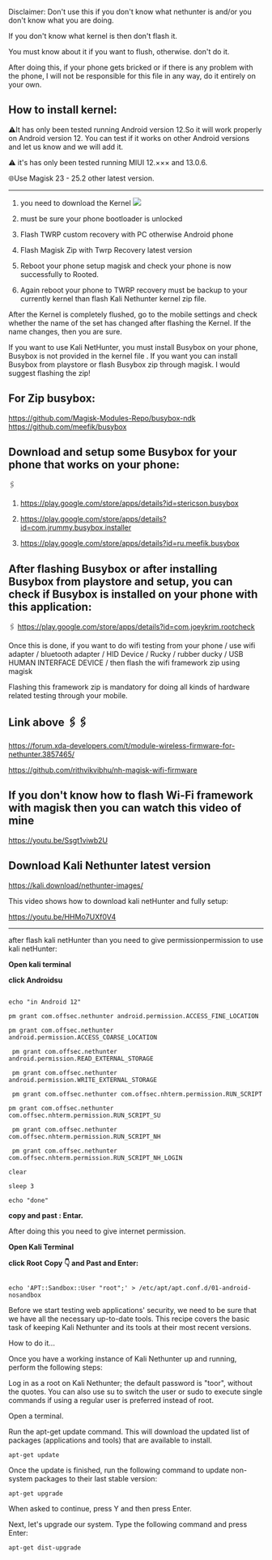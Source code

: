 Disclaimer: Don't use this if you don't know what nethunter is and/or you don't know what you are doing. 

If you don't know what kernel is then don't flash it. 

You must know about it if you want to flush, otherwise. don't do it.

After doing this, if your phone gets bricked or if there is any problem with the phone, I will not be responsible for this file in any way, do it entirely on your own.


How to install kernel: 
---------------------------------------------------------------

⚠️It has only been tested running Android version 12.So 
it will work properly on Android version 12.
You can test if it works on other Android versions and let us know and we will add it.

⚠️ it's has only been tested running MIUI 12.××× and 13.0.6. 

🌐Use Magisk 23 - 25.2 other latest version.

------------------------------------------------------------------------------------------
1) you need to download the Kernel
[![](https://img.shields.io/badge/kernel-blue)](https://github.com/masshuvo/Nethunter_kernel_Gauguinpro/releases/download/4.19/Nexus_NetHunter-2.zip)

2) must be sure your phone bootloader is unlocked 

3) Flash TWRP custom recovery with PC otherwise Android phone

4) Flash Magisk Zip with Twrp Recovery latest version

5) Reboot your phone setup magisk and check your phone is now successfully to Rooted.

6) Again reboot your phone to TWRP recovery must be backup to your currently kernel than flash Kali Nethunter kernel zip file.


After the Kernel is completely flushed, go to the mobile settings and check whether the name of the set has changed after flashing the Kernel. If the name changes, then you are sure.

If you want to use Kali NetHunter, you must install Busybox  on your phone, Busybox  is not provided in the kernel file . If you want you can install Busybox  from playstore or flash Busybox  zip through magisk. I would suggest flashing the zip!

## For Zip busybox:
https://github.com/Magisk-Modules-Repo/busybox-ndk
https://github.com/meefik/busybox

## Download and setup some Busybox  for your phone that works on your phone: 

🖇️

1.  https://play.google.com/store/apps/details?id=stericson.busybox

2. https://play.google.com/store/apps/details?id=com.jrummy.busybox.installer

3. https://play.google.com/store/apps/details?id=ru.meefik.busybox


## After flashing Busybox  or after installing Busybox  from playstore and setup, you can check if Busybox  is installed on your phone with this application: 

🖇️ https://play.google.com/store/apps/details?id=com.joeykrim.rootcheck


Once this is done, if you want to do wifi testing from your phone / use wifi adapter / bluetooth adapter / HID Device / Rucky / rubber ducky / USB HUMAN INTERFACE DEVICE / then flash the wifi framework zip using magisk 

 Flashing this framework zip is mandatory for doing all kinds of hardware related testing through your mobile.
 
 
## Link above 🖇️🖇️
https://forum.xda-developers.com/t/module-wireless-firmware-for-nethunter.3857465/

https://github.com/rithvikvibhu/nh-magisk-wifi-firmware

## If you don't know how to flash Wi-Fi framework with magisk then you can watch this video of mine
https://youtu.be/Ssgt1viwb2U


## Download Kali Nethunter latest version 
https://kali.download/nethunter-images/

This video shows how to download kali netHunter and fully setup:

https://youtu.be/HHMo7UXf0V4

----------------------------------------------------------------------------------------
after flash kali netHunter than you need to give permissionpermission to use kali netHunter: 

**Open kali terminal**


**click Androidsu**

``` echo "FIX NETHUNTER PERMISSIONS"

echo "in Android 12"

pm grant com.offsec.nethunter android.permission.ACCESS_FINE_LOCATION 

pm grant com.offsec.nethunter android.permission.ACCESS_COARSE_LOCATION

 pm grant com.offsec.nethunter android.permission.READ_EXTERNAL_STORAGE

 pm grant com.offsec.nethunter android.permission.WRITE_EXTERNAL_STORAGE

 pm grant com.offsec.nethunter com.offsec.nhterm.permission.RUN_SCRIPT 

pm grant com.offsec.nethunter com.offsec.nhterm.permission.RUN_SCRIPT_SU

 pm grant com.offsec.nethunter com.offsec.nhterm.permission.RUN_SCRIPT_NH

 pm grant com.offsec.nethunter com.offsec.nhterm.permission.RUN_SCRIPT_NH_LOGIN

clear

sleep 3

echo "done"
```
**copy and past : Entar.**

After doing this you need to give internet permission.

**Open Kali Terminal**

**click Root**
**Copy 👇 and Past and Enter:**

```groupadd -g 3003 aid_inet && usermod -G nogroup -g aid_inet _apt

echo 'APT::Sandbox::User "root";' > /etc/apt/apt.conf.d/01-android-nosandbox 
```


Before we start testing web applications' security, we need to be sure that we have all the necessary up-to-date tools. This recipe covers the basic task of keeping Kali Nethunter and its tools at their most recent versions.

How to do it...

Once you have a working instance of Kali Nethunter up and running, perform the following steps:

Log in as a root on Kali Nethunter; the default password is "toor", without the quotes. You can also use su to switch the user or sudo to execute single commands if using a regular user is preferred instead of root.

Open a terminal.

Run the apt-get update command. This will download the updated list of packages (applications and tools) that are available to install.

```apt-get update```

Once the update is finished, run the following command to update non-system packages to their last stable version:

```apt-get upgrade```

When asked to continue, press Y and then press Enter.

Next, let's upgrade our system. Type the following command and press Enter:

```apt-get dist-upgrade```
